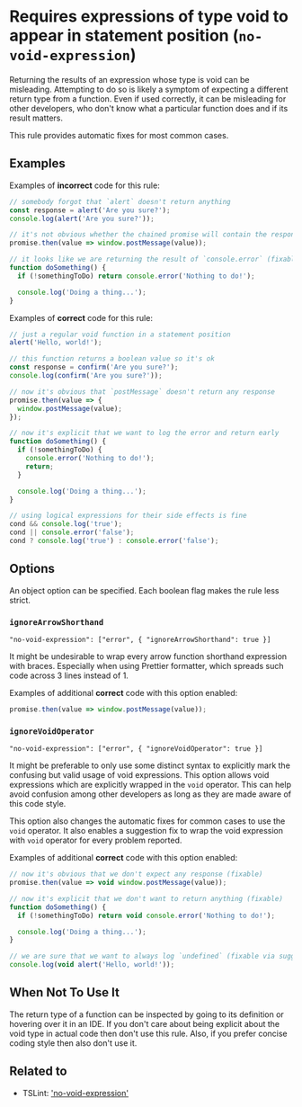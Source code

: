 # Requires expressions of type void to appear in statement position (`no-void-expression`)

Returning the results of an expression whose type is void can be misleading.
Attempting to do so is likely a symptom of expecting a different return type from a function.
Even if used correctly, it can be misleading for other developers,
who don't know what a particular function does and if its result matters.

This rule provides automatic fixes for most common cases.

## Examples

Examples of **incorrect** code for this rule:

```ts
// somebody forgot that `alert` doesn't return anything
const response = alert('Are you sure?');
console.log(alert('Are you sure?'));

// it's not obvious whether the chained promise will contain the response (fixable)
promise.then(value => window.postMessage(value));

// it looks like we are returning the result of `console.error` (fixable)
function doSomething() {
  if (!somethingToDo) return console.error('Nothing to do!');

  console.log('Doing a thing...');
}
```

Examples of **correct** code for this rule:

```ts
// just a regular void function in a statement position
alert('Hello, world!');

// this function returns a boolean value so it's ok
const response = confirm('Are you sure?');
console.log(confirm('Are you sure?'));

// now it's obvious that `postMessage` doesn't return any response
promise.then(value => {
  window.postMessage(value);
});

// now it's explicit that we want to log the error and return early
function doSomething() {
  if (!somethingToDo) {
    console.error('Nothing to do!');
    return;
  }

  console.log('Doing a thing...');
}

// using logical expressions for their side effects is fine
cond && console.log('true');
cond || console.error('false');
cond ? console.log('true') : console.error('false');
```

## Options

An object option can be specified. Each boolean flag makes the rule less strict.

### `ignoreArrowShorthand`

`"no-void-expression": ["error", { "ignoreArrowShorthand": true }]`

It might be undesirable to wrap every arrow function shorthand expression with braces.
Especially when using Prettier formatter, which spreads such code across 3 lines instead of 1.

Examples of additional **correct** code with this option enabled:

```ts
promise.then(value => window.postMessage(value));
```

### `ignoreVoidOperator`

`"no-void-expression": ["error", { "ignoreVoidOperator": true }]`

It might be preferable to only use some distinct syntax
to explicitly mark the confusing but valid usage of void expressions.
This option allows void expressions which are explicitly wrapped in the `void` operator.
This can help avoid confusion among other developers as long as they are made aware of this code style.

This option also changes the automatic fixes for common cases to use the `void` operator.
It also enables a suggestion fix to wrap the void expression with `void` operator for every problem reported.

Examples of additional **correct** code with this option enabled:

```ts
// now it's obvious that we don't expect any response (fixable)
promise.then(value => void window.postMessage(value));

// now it's explicit that we don't want to return anything (fixable)
function doSomething() {
  if (!somethingToDo) return void console.error('Nothing to do!');

  console.log('Doing a thing...');
}

// we are sure that we want to always log `undefined` (fixable via suggestion)
console.log(void alert('Hello, world!'));
```

## When Not To Use It

The return type of a function can be inspected by going to its definition or hovering over it in an IDE.
If you don't care about being explicit about the void type in actual code then don't use this rule.
Also, if you prefer concise coding style then also don't use it.

## Related to

- TSLint: ['no-void-expression'](https://palantir.github.io/tslint/rules/no-void-expression/)
